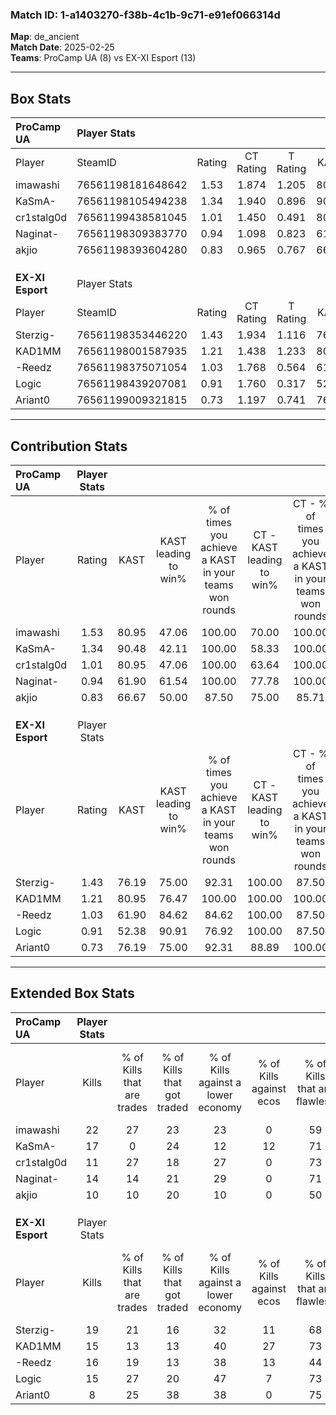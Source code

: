 ### Match ID: 1-a1403270-f38b-4c1b-9c71-e91ef066314d  
**Map**: de_ancient  
**Match Date**: 2025-02-25  
**Teams**: ProCamp UA (8) vs EX-XI Esport (13)  

---  

## Box Stats  

| **ProCamp UA**   | Player Stats      |        |           |          |       |      |       |         |        |      |     |
| :- | :- | :-: | :-: | :-: | :-: | :-: | :-: | :-: | :-: | :-: | :-: |
| Player           | SteamID           | Rating | CT Rating | T Rating | KAST  | ADR  | Kills | Assists | Deaths | K/D  | HS% |
| imawashi         | 76561198181648642 |  1.53  |   1.874   |  1.205   | 80.95 | 91.2 |  22   |    3    |   13   | 1.69 | 40  |
| KaSmA-           | 76561198105494238 |  1.34  |   1.940   |  0.896   | 90.48 | 80.7 |  17   |    3    |   14   | 1.21 | 35  |
| cr1stalg0d       | 76561199438581045 |  1.01  |   1.450   |  0.491   | 80.95 | 66.1 |  11   |   11    |   14   | 0.79 | 45  |
| Naginat-         | 76561198309383770 |  0.94  |   1.098   |  0.823   | 61.90 | 63.7 |  14   |    5    |   15   | 0.93 | 64  |
| akjio            | 76561198393604280 |  0.83  |   0.965   |  0.767   | 66.67 | 79.2 |  10   |   10    |   17   | 0.59 | 30  |
|                  |                   |        |           |          |       |      |       |         |        |      |     |
|                  |                   |        |           |          |       |      |       |         |        |      |     |
|                  |                   |        |           |          |       |      |       |         |        |      |     |
| **EX-XI Esport** | Player Stats      |        |           |          |       |      |       |         |        |      |     |
| Player           | SteamID           | Rating | CT Rating | T Rating | KAST  | ADR  | Kills | Assists | Deaths | K/D  | HS% |
| Sterzig-         | 76561198353446220 |  1.43  |   1.934   |  1.116   | 76.19 | 94.4 |  19   |    6    |   12   | 1.58 | 42  |
| KAD1MM           | 76561198001587935 |  1.21  |   1.438   |  1.233   | 80.95 | 80.9 |  15   |    7    |   14   | 1.07 | 26  |
| -Reedz           | 76561198375071054 |  1.03  |   1.768   |  0.564   | 61.90 | 71.4 |  16   |    2    |   15   | 1.07 | 37  |
| Logic            | 76561198439207081 |  0.91  |   1.760   |  0.317   | 52.38 | 66.9 |  15   |    3    |   15   | 1.00 | 46  |
| Ariant0          | 76561199009321815 |  0.73  |   1.197   |  0.741   | 76.19 | 65.7 |   8   |    7    |   18   | 0.44 | 37  |
---  

## Contribution Stats  

| **ProCamp UA**   | Player Stats |       |                      |                                                        |                           |                                                             |                          |                                                            |
| :- | :-: | :-: | :-: | :-: | :-: | :-: | :-: | :-: |
| Player           |    Rating    | KAST  | KAST leading to win% | % of times you achieve a KAST in your teams won rounds | CT - KAST leading to win% | CT - % of times you achieve a KAST in your teams won rounds | T - KAST leading to win% | T - % of times you achieve a KAST in your teams won rounds |
| imawashi         |     1.53     | 80.95 |        47.06         |                         100.00                         |           70.00           |                           100.00                            |          14.29           |                           100.00                           |
| KaSmA-           |     1.34     | 90.48 |        42.11         |                         100.00                         |           58.33           |                           100.00                            |          14.29           |                           100.00                           |
| cr1stalg0d       |     1.01     | 80.95 |        47.06         |                         100.00                         |           63.64           |                           100.00                            |          16.67           |                           100.00                           |
| Naginat-         |     0.94     | 61.90 |        61.54         |                         100.00                         |           77.78           |                           100.00                            |          25.00           |                           100.00                           |
| akjio            |     0.83     | 66.67 |        50.00         |                         87.50                          |           75.00           |                            85.71                            |          16.67           |                           100.00                           |
|                  |              |       |                      |                                                        |                           |                                                             |                          |                                                            |
|                  |              |       |                      |                                                        |                           |                                                             |                          |                                                            |
|                  |              |       |                      |                                                        |                           |                                                             |                          |                                                            |
| **EX-XI Esport** | Player Stats |       |                      |                                                        |                           |                                                             |                          |                                                            |
| Player           |    Rating    | KAST  | KAST leading to win% | % of times you achieve a KAST in your teams won rounds | CT - KAST leading to win% | CT - % of times you achieve a KAST in your teams won rounds | T - KAST leading to win% | T - % of times you achieve a KAST in your teams won rounds |
| Sterzig-         |     1.43     | 76.19 |        75.00         |                         92.31                          |          100.00           |                            87.50                            |          55.56           |                           100.00                           |
| KAD1MM           |     1.21     | 80.95 |        76.47         |                         100.00                         |          100.00           |                           100.00                            |          55.56           |                           100.00                           |
| -Reedz           |     1.03     | 61.90 |        84.62         |                         84.62                          |          100.00           |                            87.50                            |          66.67           |                           80.00                            |
| Logic            |     0.91     | 52.38 |        90.91         |                         76.92                          |          100.00           |                            87.50                            |          75.00           |                           60.00                            |
| Ariant0          |     0.73     | 76.19 |        75.00         |                         92.31                          |           88.89           |                           100.00                            |          57.14           |                           80.00                            |
---  

## Extended Box Stats  

| **ProCamp UA**   | Player Stats |                            |                            |                                    |                         |                              |                                 |        |                             |                                     |                          |                               |                            |
| :- | :-: | :-: | :-: | :-: | :-: | :-: | :-: | :-: | :-: | :-: | :-: | :-: | :-: |
| Player           |    Kills     | % of Kills that are trades | % of Kills that got traded | % of Kills against a lower economy | % of Kills against ecos | % of Kills that are flawless | % of Kills that are close duels | Deaths | % of Deaths that get traded | % of Deaths against a lower economy | % of Deaths against ecos | % of Deaths that are flawless | % of Deaths that are close |
| imawashi         |      22      |             27             |             23             |                 23                 |            0            |              59              |                5                |   13   |             15              |                 15                  |            8             |              69               |             0              |
| KaSmA-           |      17      |             0              |             24             |                 12                 |           12            |              71              |                6                |   14   |             43              |                 14                  |            7             |              71               |             7              |
| cr1stalg0d       |      11      |             27             |             18             |                 27                 |            0            |              73              |                0                |   14   |              7              |                 14                  |            7             |              57               |             7              |
| Naginat-         |      14      |             14             |             21             |                 29                 |            0            |              71              |                7                |   15   |              7              |                 13                  |            7             |              80               |             0              |
| akjio            |      10      |             10             |             20             |                 10                 |            0            |              50              |               30                |   17   |             18              |                 12                  |            6             |              59               |             18             |
|                  |              |                            |                            |                                    |                         |                              |                                 |        |                             |                                     |                          |                               |                            |
|                  |              |                            |                            |                                    |                         |                              |                                 |        |                             |                                     |                          |                               |                            |
|                  |              |                            |                            |                                    |                         |                              |                                 |        |                             |                                     |                          |                               |                            |
| **EX-XI Esport** | Player Stats |                            |                            |                                    |                         |                              |                                 |        |                             |                                     |                          |                               |                            |
| Player           |    Kills     | % of Kills that are trades | % of Kills that got traded | % of Kills against a lower economy | % of Kills against ecos | % of Kills that are flawless | % of Kills that are close duels | Deaths | % of Deaths that get traded | % of Deaths against a lower economy | % of Deaths against ecos | % of Deaths that are flawless | % of Deaths that are close |
| Sterzig-         |      19      |             21             |             16             |                 32                 |           11            |              68              |               11                |   12   |              8              |                 17                  |            0             |              42               |             8              |
| KAD1MM           |      15      |             13             |             13             |                 40                 |           27            |              73              |                0                |   14   |             29              |                 36                  |            0             |              64               |             0              |
| -Reedz           |      16      |             19             |             13             |                 38                 |           13            |              44              |                6                |   15   |             13              |                 40                  |            7             |              67               |             7              |
| Logic            |      15      |             27             |             20             |                 47                 |            7            |              73              |                7                |   15   |              7              |                 27                  |            7             |              80               |             7              |
| Ariant0          |      8       |             25             |             38             |                 38                 |            0            |              75              |               13                |   18   |             44              |                 28                  |            6             |              67               |             17             |

